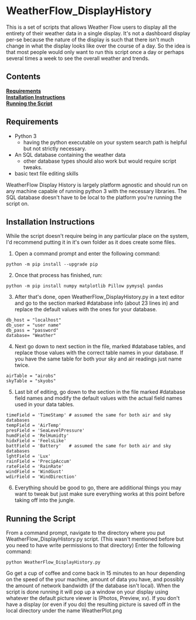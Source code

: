 # WeatherFlow_DisplayHistory
This is a set of scripts that allows Weather Flow users to display all the entirety of their weather data in a single display.
It's not a dashboard display per-se because the nature of the display is such that there isn't much change in what the display 
looks like over the course of a day. So the idea is that most people would only want to run this script once a day or perhaps
several times a week to see the overall weather and trends.

## Contents
**[Requirements](#requirements)**<br>
**[Installation Instructions](#installation-instructions)**<br>
**[Running the Script](#running-the-script)**<br>

## Requirements

* Python 3
  * having the python executable on your system search path is helpful but not strictly necessary.
* An SQL database containing the weather data
  * other database types should also work but would require script tweaks. 
* basic text file editing skills

WeatherFlow Display History is largely platform agnostic and should run on any machine capable of running python 3 with the necessary libraries. The SQL database doesn't have to be local to the platform you're running the script on.


## Installation Instructions

While the script doesn't require being in any particular place on the system, I'd recommend putting it in it's own folder as it does create some files.

1. Open a command prompt and enter the following command:
```
python -m pip install --upgrade pip
```

2. Once that process has finished, run: 
```
python -m pip install numpy matplotlib Pillow pymysql pandas
```

3. After that's done, open WeatherFlow_DisplayHistory.py in a text editor and go to the section marked #database info (about 23 lines in) and replace the default values with the ones for your database.
```
db_host = "localhost"
db_user = "user name"
db_pass = "password"
database= "Weather"
```

4. Next go down to next section in the file, marked #database tables, and replace those values with the correct table names in your database. If you have the same table for both your sky and air readings just name twice. 
```
airTable = "airobs"
skyTable = "skyobs"
```

5. Last bit of editing, go down to the section in the file marked #database field names and modify the default values with the actual field names used in your data tables.
```
timeField = 'TimeStamp' # assumed the same for both air and sky databases
tempField = 'AirTemp'
presField = 'SeaLevelPressure'
humdField = 'RelHumidty'
hidxField = 'FeelsLike'
battField = 'Battery'   # assumed the same for both air and sky databases
lghtField = 'Lux'
rainField = 'PrecipAccum'
rateField = 'RainRate'
windField = 'WindGust'
wdirField = 'WindDirection'
```

6. Everything should be good to go, there are additional things you may want to tweak but just make sure everything works at this point before taking off into the jungle.


## Running the Script
From a command prompt, navigate to the directory where you put WeatherFlow_DisplayHistory.py script. (This wasn't mentioned before but you need to have write permissions to that directory)
Enter the following command:
```
python WeatherFlow_DisplayHistory.py
```
Go get a cup of coffee and come back in 15 minutes to an hour depending on the speed of the your machine, amount of data you have, and possibly the amount of network bandwidth (if the database isn't local). When the script is done running it will pop up a window on your display using whatever the default picture viewer is (Photos, Preview, xv). If you don't have a display (or even if you do) the resulting picture is saved off in the local directory under the name WeatherPlot.png

